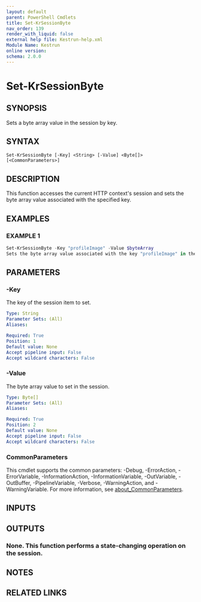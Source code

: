 ```yaml
---
layout: default
parent: PowerShell Cmdlets
title: Set-KrSessionByte
nav_order: 139
render_with_liquid: false
external help file: Kestrun-help.xml
Module Name: Kestrun
online version:
schema: 2.0.0
---
```


# Set-KrSessionByte

## SYNOPSIS
Sets a byte array value in the session by key.

## SYNTAX

```
Set-KrSessionByte [-Key] <String> [-Value] <Byte[]> [<CommonParameters>]
```

## DESCRIPTION
This function accesses the current HTTP context's session and sets the byte array value
associated with the specified key.

## EXAMPLES

### EXAMPLE 1
```powershell
Set-KrSessionByte -Key "profileImage" -Value $byteArray
Sets the byte array value associated with the key "profileImage" in the session to $byteArray.
```

## PARAMETERS

### -Key
The key of the session item to set.

```yaml
Type: String
Parameter Sets: (All)
Aliases:

Required: True
Position: 1
Default value: None
Accept pipeline input: False
Accept wildcard characters: False
```

### -Value
The byte array value to set in the session.

```yaml
Type: Byte[]
Parameter Sets: (All)
Aliases:

Required: True
Position: 2
Default value: None
Accept pipeline input: False
Accept wildcard characters: False
```

### CommonParameters
This cmdlet supports the common parameters: -Debug, -ErrorAction, -ErrorVariable, -InformationAction, -InformationVariable, -OutVariable, -OutBuffer, -PipelineVariable, -Verbose, -WarningAction, and -WarningVariable. For more information, see [about_CommonParameters](http://go.microsoft.com/fwlink/?LinkID=113216).

## INPUTS

## OUTPUTS

### None. This function performs a state-changing operation on the session.
## NOTES

## RELATED LINKS
